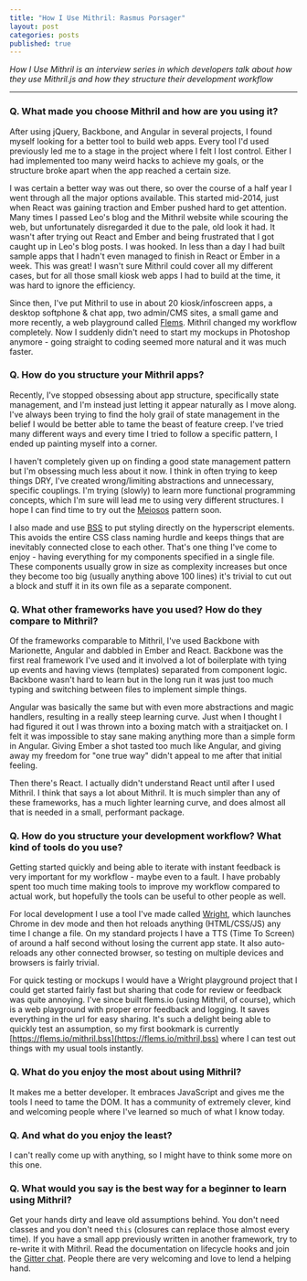 ```yaml
---
title: "How I Use Mithril: Rasmus Porsager"
layout: post
categories: posts
published: true
---
```


*How I Use Mithril is an interview series in which developers talk about how they use Mithril.js and how they structure their development workflow*

---

### Q. What made you choose Mithril and how are you using it? 

After using jQuery, Backbone, and Angular in several projects, I found myself looking for a better tool to build web apps. Every tool I'd used previously led me to a stage in the project where I felt I lost control. Either I had implemented too many weird hacks to achieve my goals, or the structure broke apart when the app reached a certain size.

I was certain a better way was out there, so over the course of a half year I went through all the major options available. This started mid-2014, just when React was gaining traction and Ember pushed hard to get attention. Many times I passed Leo's blog and the Mithril website while scouring the web, but unfortunately disregarded it due to the pale, old look it had. It wasn't after trying out React and Ember and being frustrated that I got caught up in Leo's blog posts. I was hooked. In less than a day I had built sample apps that I hadn't even managed to finish in React or Ember in a week. This was great! I wasn't sure Mithril could cover all my different cases, but for all those small kiosk web apps I had to build at the time, it was hard to ignore the efficiency.

Since then, I've put Mithril to use in about 20 kiosk/infoscreen apps, a desktop softphone & chat app, two admin/CMS sites, a small game and more recently, a web playground called [Flems](https://flems.io). Mithril changed my workflow completely. Now I suddenly didn't need to start my mockups in Photoshop anymore - going straight to coding seemed more natural and it was much faster.

### Q. How do you structure your Mithril apps?

Recently, I've stopped obsessing about app structure, specifically state management, and I'm instead just letting it appear naturally as I move along. I've always been trying to find the holy grail of state management in the belief I would be better able to tame the beast of feature creep. I've tried many different ways and every time I tried to follow a specific pattern, I ended up painting myself into a corner.

I haven't completely given up on finding a good state management pattern but I'm obsessing much less about it now. I think in often trying to keep things DRY, I've created wrong/limiting abstractions and unnecessary, specific couplings. I'm trying (slowly) to learn more functional programming concepts, which I'm sure will lead me to using very different structures. I hope I can find time to try out the [Meiosos](http://meiosis.js.org) pattern soon.

I also made and use [BSS]( https://github.com/porsager/bss) to put styling directly on the hyperscript elements. This avoids the entire CSS class naming hurdle and keeps things that are inevitably connected close to each other. That's one thing I've come to enjoy - having everything for my components specified in a single file. These components usually grow in size as complexity increases but once they become too big (usually anything above 100 lines) it's trivial to cut out a block and stuff it in its own file as a separate component.
 
### Q. What other frameworks have you used? How do they compare to Mithril?

Of the frameworks comparable to Mithril, I've used Backbone with Marionette, Angular and dabbled in Ember and React. Backbone was the first real framework I've used and it involved a lot of boilerplate with tying up events and having views (templates) separated from component logic. Backbone wasn't hard to learn but in the long run it was just too much typing and switching between files to implement simple things.

Angular was basically the same but with even more abstractions and magic handlers, resulting in a really steep learning curve. Just when I thought I had figured it out I was thrown into a boxing match with a straitjacket on. I felt it was impossible to stay sane making anything more than a simple form in Angular.
Giving Ember a shot tasted too much like Angular, and giving away my freedom for "one true way" didn't appeal to me after that initial feeling.

Then there's React. I actually didn't understand React until after I used Mithril. I think that says a lot about Mithril. It is much simpler than any of these frameworks, has a much lighter learning curve, and does almost all that is needed in a small, performant package.

### Q. How do you structure your development workflow? What kind of tools do you use?

Getting started quickly and being able to iterate with instant feedback is very important for my workflow - maybe even to a fault. I have probably spent too much time making tools to improve my workflow compared to actual work, but hopefully the tools can be useful to other people as well.

For local development I use a tool I've made called [Wright](https://github.com/porsager/wright), which launches Chrome in dev mode and then hot reloads anything (HTML/CSS/JS) any time I change a file. On my standard projects I have a TTS (Time To Screen) of around a half second without losing the current app state. It also auto-reloads any other connected browser, so testing on multiple devices and browsers is fairly trivial.

For quick testing or mockups I would have a Wright playground project that I could get started fairly fast but sharing that code for review or feedback was quite annoying. I've since built flems.io (using Mithril, of course), which is a web playground with proper error feedback and logging. It saves everything in the url for easy sharing. It's such a delight being able to quickly test an assumption, so my first bookmark is currently [https://flems.io/mithril.bss](https://flems.io/mithril,bss) where I can test out things with my usual tools instantly.

### Q. What do you enjoy the most about using Mithril?

It makes me a better developer. It embraces JavaScript and gives me the tools I need to tame the DOM. It has a community of extremely clever, kind and welcoming people where I've learned so much of what I know today.

### Q. And what do you enjoy the least?

I can't really come up with anything, so I might have to think some more on this one.


### Q. What would you say is the best way for a beginner to learn using Mithril?

Get your hands dirty and leave old assumptions behind. You don't need classes and you don't need `this` (closures can replace those almost every time). If you have a small app previously written in another framework, try to re-write it with Mithril. Read the documentation on lifecycle hooks and join the [Gitter chat](https://gitter.im/mithriljs/mithril.js). People there are very welcoming and love to lend a helping hand. 
